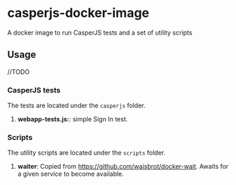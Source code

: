 # casperjs-docker-image
A docker image to run CasperJS tests and a set of utility scripts

## Usage
//TODO

### CasperJS tests
The tests are located under the `casperjs` folder.

1. **webapp-tests.js:**: simple Sign In test.

### Scripts
The utility scripts are located under the `scripts` folder.

1. **waiter**: Copied from https://github.com/waisbrot/docker-wait. Awaits for a given service to become available.